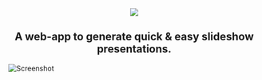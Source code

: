 <div style="text-align:center"><img src ="https://raw.githubusercontent.com/benemmons/txtPresentation/master/logo.png" /></div>
<h2 align="center">A web-app to generate quick & easy slideshow presentations.</h2>

![Screenshot](https://raw.githubusercontent.com/benemmons/txtPresentation/master/screenshot.png)